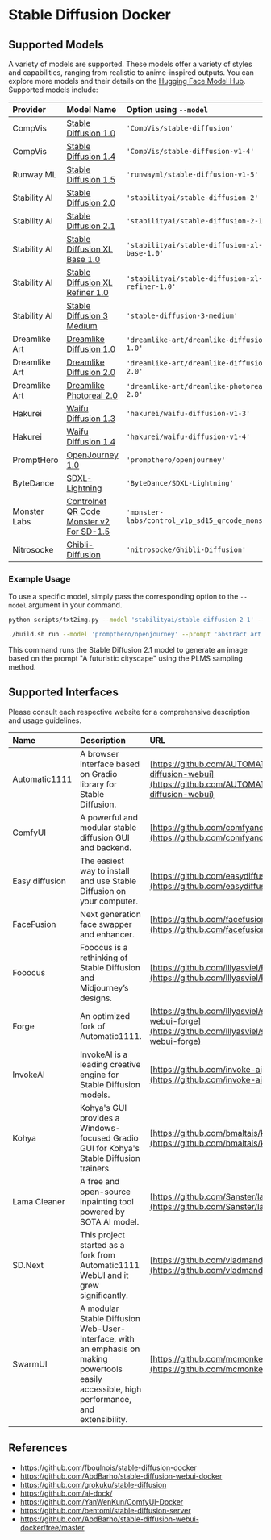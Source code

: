 # Stable Diffusion Docker

## Supported Models

A variety of models are supported. These models offer a variety of styles and capabilities, ranging from realistic to anime-inspired outputs. You can explore more models and their details on the [Hugging Face Model Hub](https://huggingface.co/models?other=stable-diffusion&sort=likes). Supported models include:

| Provider          | Model Name                                                                                                        | Option using `--model`                        |
| :---------------- | :---------------------------------------------------------------------------------------------------------------- | :-------------------------------------------- |
| CompVis           | [Stable Diffusion 1.0](https://huggingface.co/CompVis/stable-diffusion)                                           | `'CompVis/stable-diffusion'`                  |
| CompVis           | [Stable Diffusion 1.4](https://huggingface.co/CompVis/stable-diffusion-v1-4)                                      | `'CompVis/stable-diffusion-v1-4'`             |
| Runway ML         | [Stable Diffusion 1.5](https://huggingface.co/runwayml/stable-diffusion-v1-5)                                     | `'runwayml/stable-diffusion-v1-5'`            |
| Stability AI      | [Stable Diffusion 2.0](https://huggingface.co/stabilityai/stable-diffusion-2)                                     | `'stabilityai/stable-diffusion-2'`            |
| Stability AI      | [Stable Diffusion 2.1](https://huggingface.co/stabilityai/stable-diffusion-2-1)                                   | `'stabilityai/stable-diffusion-2-1'`          |
| Stability AI      | [Stable Diffusion XL Base 1.0](https://huggingface.co/stabilityai/stable-diffusion-xl-base-1.0)                   | `'stabilityai/stable-diffusion-xl-base-1.0'`  |
| Stability AI      | [Stable Diffusion XL Refiner 1.0](https://huggingface.co/stabilityai/stable-diffusion-xl-refiner-1.0)               | `'stabilityai/stable-diffusion-xl-refiner-1.0'`  |
| Stability AI      | [Stable Diffusion 3 Medium](https://huggingface.co/stabilityai/stable-diffusion-3-medium)                         | `'stable-diffusion-3-medium'`                 |
| Dreamlike Art     | [Dreamlike Diffusion 1.0](https://huggingface.co/dreamlike-art/dreamlike-diffusion-1.0)                           | `'dreamlike-art/dreamlike-diffusion-1.0'`     |
| Dreamlike Art     | [Dreamlike Diffusion 2.0](https://huggingface.co/dreamlike-art/dreamlike-diffusion-2.0)                           | `'dreamlike-art/dreamlike-diffusion-2.0'`     |
| Dreamlike Art     | [Dreamlike Photoreal 2.0](https://huggingface.co/dreamlike-art/dreamlike-photoreal-2.0)                           | `'dreamlike-art/dreamlike-photoreal-2.0'`     |
| Hakurei           | [Waifu Diffusion 1.3](https://huggingface.co/hakurei/waifu-diffusion-v1-3)                                        | `'hakurei/waifu-diffusion-v1-3'`              |
| Hakurei           | [Waifu Diffusion 1.4](https://huggingface.co/hakurei/waifu-diffusion-v1-4)                                        | `'hakurei/waifu-diffusion-v1-4'`              |
| PromptHero        | [OpenJourney 1.0](https://huggingface.co/prompthero/openjourney)                                                  | `'prompthero/openjourney'`                    |
| ByteDance         | [SDXL-Lightning](https://huggingface.co/ByteDance/SDXL-Lightning)                                                 | `'ByteDance/SDXL-Lightning'`                  |
| Monster Labs      | [Controlnet QR Code Monster v2 For SD-1.5](https://huggingface.co/monster-labs/control_v1p_sd15_qrcode_monster)   | `'monster-labs/control_v1p_sd15_qrcode_monster'`|
| Nitrosocke        | [Ghibli-Diffusion](https://huggingface.co/nitrosocke/Ghibli-Diffusion)                                            | `'nitrosocke/Ghibli-Diffusion'`                  |

### Example Usage

To use a specific model, simply pass the corresponding option to the `--model` argument in your command.

```sh
python scripts/txt2img.py --model 'stabilityai/stable-diffusion-2-1' --prompt "A futuristic cityscape" --plms
```

```sh
./build.sh run --model 'prompthero/openjourney' --prompt 'abstract art'
```

This command runs the Stable Diffusion 2.1 model to generate an image based on the prompt "A futuristic cityscape" using the PLMS sampling method.

## Supported Interfaces

Please consult each respective website for a comprehensive description and usage guidelines.

| Name            | Description                                                                                                             | URL                                                   |
| :-------------- | :---------------------------------------------------------------------------------------------------------------------- | :---------------------------------------------------- |
| Automatic1111   | A browser interface based on Gradio library for Stable Diffusion.                                                       | [https://github.com/AUTOMATIC1111/stable-diffusion-webui](https://github.com/AUTOMATIC1111/stable-diffusion-webui) |
| ComfyUI         | A powerful and modular stable diffusion GUI and backend.                                                                | [https://github.com/comfyanonymous/ComfyUI](https://github.com/comfyanonymous/ComfyUI)  |
| Easy diffusion  | The easiest way to install and use Stable Diffusion on your computer.                                                   | [https://github.com/easydiffusion/easydiffusion](https://github.com/easydiffusion/easydiffusion) |
| FaceFusion      | Next generation face swapper and enhancer.                                                                              | [https://github.com/facefusion/facefusion](https://github.com/facefusion/facefusion) |
| Fooocus         | Fooocus is a rethinking of Stable Diffusion and Midjourney’s designs.                                                   | [https://github.com/lllyasviel/Fooocus](https://github.com/lllyasviel/Fooocus)      |
| Forge           | An optimized fork of Automatic1111.                                                                                     | [https://github.com/lllyasviel/stable-diffusion-webui-forge](https://github.com/lllyasviel/stable-diffusion-webui-forge) |
| InvokeAI        | InvokeAI is a leading creative engine for Stable Diffusion models.                                                      | [https://github.com/invoke-ai](https://github.com/invoke-ai)              |
| Kohya           | Kohya's GUI provides a Windows-focused Gradio GUI for Kohya's Stable Diffusion trainers.                                | [https://github.com/bmaltais/kohya_ss](https://github.com/bmaltais/kohya_ss)         |
| Lama Cleaner    | A free and open-source inpainting tool powered by SOTA AI model.                                                        | [https://github.com/Sanster/lama-cleaner](https://github.com/Sanster/lama-cleaner) |
| SD.Next         | This project started as a fork from Automatic1111 WebUI and it grew significantly.                                      | [https://github.com/vladmandic/automatic](https://github.com/vladmandic/automatic)    |
| SwarmUI         | A modular Stable Diffusion Web-User-Interface, with an emphasis on making powertools easily accessible, high performance, and extensibility.    | [https://github.com/mcmonkeyprojects/SwarmUI](https://github.com/mcmonkeyprojects/SwarmUI) |

## References

- https://github.com/fboulnois/stable-diffusion-docker
- https://github.com/AbdBarho/stable-diffusion-webui-docker
- https://github.com/grokuku/stable-diffusion
- https://github.com/ai-dock/
- https://github.com/YanWenKun/ComfyUI-Docker
- https://github.com/bentoml/stable-diffusion-server
- https://github.com/AbdBarho/stable-diffusion-webui-docker/tree/master